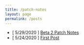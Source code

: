 ```yaml
---
title: /patch-notes
layout: page
permalink: /posts
---
```


- [ 5/29/2020 ] [Beta 2 Patch Notes](https://lennon-incorporated.github.io/test/posts/first-post)
- [ 5/24/2020 ] [First Post](https://lennon-incorporated.github.io/test/posts/first-post)
